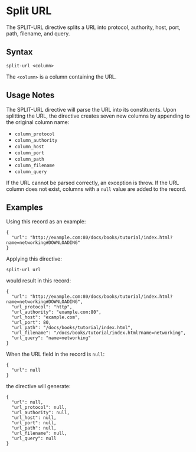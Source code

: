 # Split URL

The SPLIT-URL directive splits a URL into protocol, authority, host, port, path, filename, and query.


## Syntax
```
split-url <column>
```

The `<column>` is a column containing the URL.


## Usage Notes

The SPLIT-URL directive will parse the URL into its constituents. Upon splitting the
URL, the directive creates seven new columns by appending to the original column name:

* `column_protocol`
* `column_authority`
* `column_host`
* `column_port`
* `column_path`
* `column_filename`
* `column_query`

If the URL cannot be parsed correctly, an exception is throw. If the URL column does not
exist, columns with a `null` value are added to the record.


## Examples

Using this record as an example:
```
{
  "url": "http://example.com:80/docs/books/tutorial/index.html?name=networking#DOWNLOADING"
}
```

Applying this directive:
```
split-url url
```

would result in this record:
```
{
  "url": "http://example.com:80/docs/books/tutorial/index.html?name=networking#DOWNLOADING",
  "url_protocol": "http",
  "url_authority": "example.com:80",
  "url_host": "example.com",
  "url_port": 80,
  "url_path": "/docs/books/tutorial/index.html",
  "url_filename": "/docs/books/tutorial/index.html?name=networking",
  "url_query": "name=networking"
}
```

When the URL field in the record is `null`:
```
{
  "url": null
}
```

the directive will generate:
```
{
  "url": null,
  "url_protocol": null,
  "url_authority": null,
  "url_host": null,
  "url_port": null,
  "url_path": null,
  "url_filename": null,
  "url_query": null
}
```
